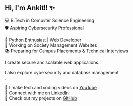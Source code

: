 ## Hi, I'm Ankit!! ✨

💻 B.Tech in Computer Science Engineering <br/> 
🛡️ Aspiring Cybersecurity Professional <br/>  
🐍 Python Enthusiast | Web Developer  <br/> 
📂 Working on Society Management Websites  <br/> 
📚 Preparing for Campus Placements & Technical Interviews <br/>  

I create secure and scalable web applications.<br/>   
I also explore cybersecurity and database management<br/> .  

📸 I make tech and coding videos on [YouTube]()  <br/> 
🔗 Connect with me on [LinkedIn]()  <br/> 
🚀 Check out my projects on [GitHub]()  

